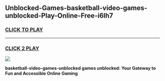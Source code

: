 
## Unblocked-Games-basketball-video-games-unblocked-Play-Online-Free-i6lh7
<h3>
<a href="https://premium76.site?title=basketball-video-games-unblocked&ref=26A">CLICK TO PLAY</a></h3>
<hr>

<h3>
<a href="https://premium76.site?title=basketball-video-games-unblocked&ref=26A">CLICK 2 PLAY</a>
  
</h3>

<a href="https://premium76.site?title=basketball-video-games-unblocked&ref=26A"><img src="https://clearcache.store/games.png"></a>


**basketball-video-games-unblocked games unblocked: Your Gateway to Fun and Accessible Online Gaming**
